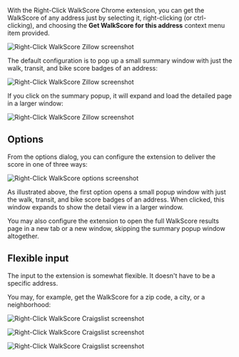 With the Right-Click WalkScore Chrome extension, you can get the WalkScore of any address just by selecting it, right-clicking (or ctrl-clicking), and choosing the <b>Get WalkScore for this address</b> context menu item provided.

![Right-Click WalkScore Zillow screenshot](https://raw.github.com/sarahhagstrom/chrome-aliaser/master/docs/img/Zillowrightclick.png)

The default configuration is to pop up a small summary window with just the walk, transit, and bike score badges of an address:

![Right-Click WalkScore Zillow screenshot](https://raw.github.com/sarahhagstrom/chrome-aliaser/master/docs/img/Zillowresult.png)

If you click on the summary popup, it will expand and load the detailed page in a larger window:

![Right-Click WalkScore Zillow screenshot](https://raw.github.com/sarahhagstrom/chrome-aliaser/master/docs/img/Zillowresultexpand.png)

## Options

From the options dialog, you can configure the extension to deliver the score in one of three ways:

![Right-Click WalkScore options screenshot](https://raw.github.com/sarahhagstrom/chrome-aliaser/master/docs/img/options.png)

As illustrated above, the first option opens a small popup window with just the walk, transit, and bike score badges of an address. When clicked, this window expands to show the detail view in a larger window.

You may also configure the extension to open the full WalkScore results page in a new tab or a new window, skipping the summary popup window altogether.

## Flexible input

The input to the extension is somewhat flexible. It doesn't have to be a specific address.

You may, for example, get the WalkScore for a zip code, a city, or a neighborhood:

![Right-Click WalkScore Craigslist screenshot](https://raw.github.com/sarahhagstrom/chrome-aliaser/master/docs/img/CLrightclick.png)

![Right-Click WalkScore Craigslist screenshot](https://raw.github.com/sarahhagstrom/chrome-aliaser/master/docs/img/CLrightresult.png)

![Right-Click WalkScore Craigslist screenshot](https://raw.github.com/sarahhagstrom/chrome-aliaser/master/docs/img/CLrightresultexpand.png)

